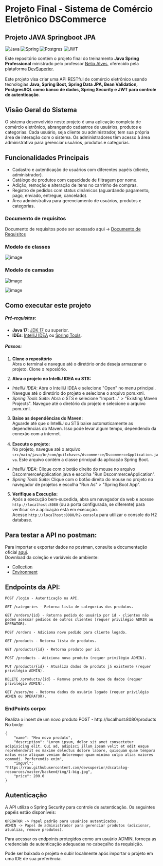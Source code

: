 # Projeto Final - Sistema de Comércio Eletrônico DSCommerce
## Projeto JAVA Springboot JPA

![Java](https://img.shields.io/badge/java-%23ED8B00.svg?style=for-the-badge&logo=openjdk&logoColor=white)
![Spring](https://img.shields.io/badge/spring-%236DB33F.svg?style=for-the-badge&logo=spring&logoColor=white)
![Postgres](https://img.shields.io/badge/postgres-%23316192.svg?style=for-the-badge&logo=postgresql&logoColor=white)
![JWT](https://img.shields.io/badge/JWT-black?style=for-the-badge&logo=JSON%20web%20tokens)

Este repositório contém o projeto final do treinamento **Java Spring Professional** ministrado pelo
professor [Nelio Alves](https://www.udemy.com/user/nelio-alves/), oferecido pela plataforma [DevSuperior](https://devsuperior.com.br/).</br></br>
Este projeto visa criar uma API RESTful de comércio
eletrônico usando tecnologias **Java, Spring Boot, Spring Data JPA, Bean Validation, PostgresSQL como banco de dados, Spring Security e JWT para controle de autenticação**.</br>

## Visão Geral do Sistema
O sistema desenvolvido neste projeto é uma aplicação completa de comércio eletrônico,
abrangendo cadastros de usuários, produtos e categorias. Cada usuário, seja cliente ou administrador,
tem sua própria área de interação com o sistema. Os administradores têm acesso à área administrativa para gerenciar
usuários, produtos e categorias.


## Funcionalidades Principais

- Cadastro e autenticação de usuários com diferentes papéis (cliente, administrador).
- Catálogo de produtos com capacidade de filtragem por nome.
- Adição, remoção e alteração de itens no carrinho de compras.
- Registro de pedidos com status dinâmicos (aguardando pagamento, pago, enviado, entregue, cancelado).
- Área administrativa para gerenciamento de usuários, produtos e categorias.


### Documento de requisitos

Documento de requisitos pode ser acessado aqui -> [Documento de Requisitos](https://drive.google.com/drive/folders/1WTBggtq38cLeeQosPHjuhjSLxa94Lmx_)

### Modelo de classes
![image](https://github.com/Sammy192/classProject_dsCommerce_v1/assets/53224915/5b3a378c-3adb-4eec-8a17-f651b574d5f7)

### Modelo de camadas

![image](https://github.com/Sammy192/classProject_dsCommerce_v2_api/assets/53224915/ed5e49ec-7d18-411e-8236-77c8b6439d96)


![image](https://github.com/Sammy192/classProject_dsCommerce_v2_api/assets/53224915/59f90a78-aa53-41f4-9713-771635bdf343)


## Como executar este projeto
##### Pré-requisitos:
- **Java 17**: [JDK 17](https://www.oracle.com/java/technologies/downloads/) ou superior.
- **IDEs**: [IntelliJ IDEA](https://www.jetbrains.com/idea/download/) ou [Spring Tools](https://spring.io/tools).

##### Passos:

1. **Clone o repositório**</br>
Abra o terminal e navegue até o diretório onde deseja armazenar o projeto.
Clone o reposiório.

2. **Abra o projeto no IntelliJ IDEA ou STS:**</br>
- _IntelliJ IDEA_: Abra o IntelliJ IDEA e selecione "Open" no menu principal. Navegue até o diretório do projeto e selecione o arquivo pom.xml.
- _Spring Tools Suite_: Abra o STS e selecione "Import...​" > "Existing Maven Projects". Navegue até o diretório do projeto e selecione o arquivo pom.xml.

3. **Baixe as dependências do Maven:**</br>
Aguarde até que o IntelliJ ou STS baixe automaticamente as dependências do Maven. Isso pode levar algum tempo, dependendo da conexão com a internet.</br></br>
4. **Execute o projeto:**</br>
No projeto, navegue até o arquivo `src/main/java/br/com/guilchaves/dscommerce/DscommerceApplication.java`. Este arquivo contém 
a classe principal da aplicação Spring Boot.</br>
- _IntelliJ IDEA_: Clique com o botão direito do mouse no arquivo DscommerceApplication.java e escolha "Run DscommerceApplication".
- _Spring Tools Suite_: Clique com o botão direito do mouse no projeto no navegador de projetos e escolha "Run As" > "Spring Boot App".

5. **Verifique a Execução:**</br>
Após a execução bem-sucedida, abra um navegador da web e acesse `http://localhost:8080` (ou a porta configurada, se diferente) para verificar se a aplicação está em execução.</br>
Acesse `http://localhost:8080/h2-console` para utilizar o console do H2 database.</br>


## Para testar a API no postman:
Para importar e exportar dados no postman, consulte a documentação oficial [aqui](https://learning.postman.com/docs/getting-started/importing-and-exporting/importing-data/).
</br>
Download da coleção e variáveis de ambiente:
- [Collection](https://drive.google.com/file/d/1TjBh5Nu5znqEB-umnf304MMHe8USVLdj/view?usp=sharing)
- [Environment](https://drive.google.com/file/d/1_L1r4OSXcIJVxGzq-vGHYYP8CpoD5fhD/view?usp=sharing)
 
## Endpoints da API:

```
POST /login - Autenticação na API.

GET /categories - Retorna lista de categorias dos produtos.

GET /orders/{id} - Retorna pedido do usuário por id - clientes não podem acessar pedidos de outros clientes (requer privilégio ADMIN ou OPERATOR).

POST /orders - Adiciona novo pedido para cliente logado.

GET /products - Retorna lista de produtos.

GET /products/{id} - Retorna produto por id.

POST /products - Adiciona novo produto (requer privilégio ADMIN).

PUT /products/{id} - Atualiza dados de produto já existente (requer privilégio ADMIN).

DELETE /products/{id} - Remove produto da base de dados (requer privilégio ADMIN).

GET /users/me - Retorna dados do usuário logado (requer privilégio ADMIN ou OPERATOR).
```

### EndPoints corpo:
Realiza o insert de um novo produto
POST - http://localhost:8080/products
No body:
```
{
    "name": "Meu novo produto",
    "description": "Lorem ipsum, dolor sit amet consectetur adipisicing elit. Qui ad, adipisci illum ipsam velit et odit eaque reprehenderit ex maxime delectus dolore labore, quisquam quae tempora natus esse aliquam veniam doloremque quam minima culpa alias maiores commodi. Perferendis enim",
    "imgUrl": "https://raw.githubusercontent.com/devsuperior/dscatalog-resources/master/backend/img/1-big.jpg",
    "price": 200.0
}
```
## Autenticação
A API utiliza o Spring Security para controle de autenticação. Os seguintes papéis estão disponíveis:
```
OPERATOR -> Papel padrão para usuários autenticados.
ADMIN -> Papel de administrador para gerenciar produtos (adicionar, atualiza, remove produtos). 
```
Para acessar os endpoints protegidos como um usuário ADMIN, forneça as credenciais de autenticação adequadas no cabeçalho da requisição.


 Pode ser baixado o projeto e subir localmente após importar o projeto em uma IDE de sua preferência.

